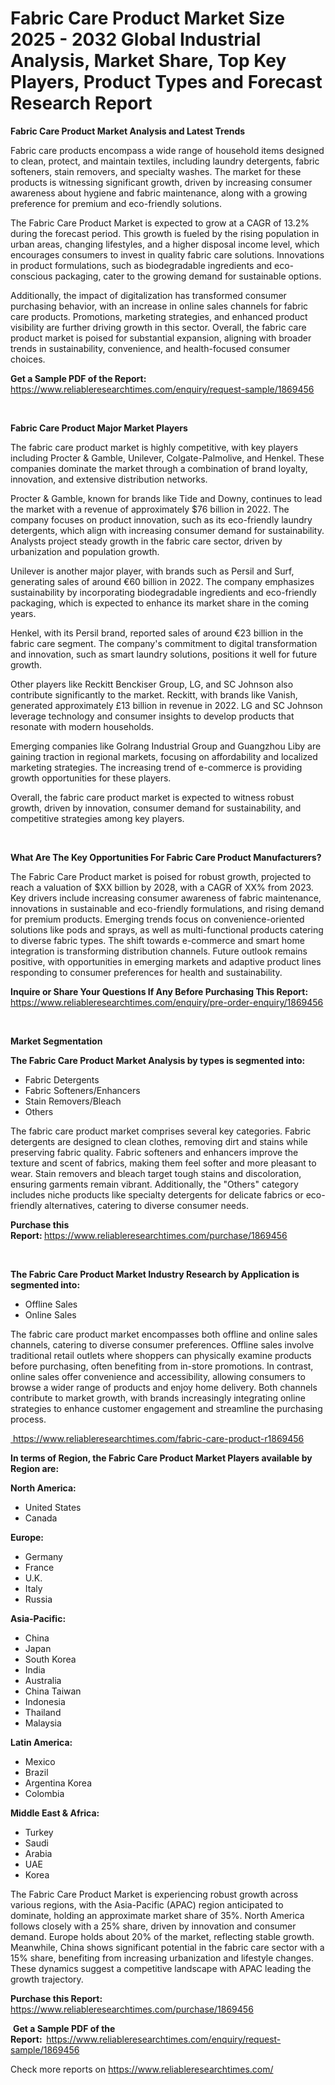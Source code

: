 <p><h1>Fabric Care Product Market Size 2025 - 2032 Global Industrial Analysis, Market Share, Top Key Players, Product Types and Forecast Research Report</h1></p><p><strong>Fabric Care Product Market Analysis and Latest Trends</strong></p>
<p><p>Fabric care products encompass a wide range of household items designed to clean, protect, and maintain textiles, including laundry detergents, fabric softeners, stain removers, and specialty washes. The market for these products is witnessing significant growth, driven by increasing consumer awareness about hygiene and fabric maintenance, along with a growing preference for premium and eco-friendly solutions.</p><p>The Fabric Care Product Market is expected to grow at a CAGR of 13.2% during the forecast period. This growth is fueled by the rising population in urban areas, changing lifestyles, and a higher disposal income level, which encourages consumers to invest in quality fabric care solutions. Innovations in product formulations, such as biodegradable ingredients and eco-conscious packaging, cater to the growing demand for sustainable options.</p><p>Additionally, the impact of digitalization has transformed consumer purchasing behavior, with an increase in online sales channels for fabric care products. Promotions, marketing strategies, and enhanced product visibility are further driving growth in this sector. Overall, the fabric care product market is poised for substantial expansion, aligning with broader trends in sustainability, convenience, and health-focused consumer choices.</p></p>
<p><strong>Get a Sample PDF of the Report:&nbsp;</strong> <a href="https://www.reliableresearchtimes.com/enquiry/request-sample/1869456?utm_campaign=3311&utm_medium=2&utm_source=Github&utm_content=ia&utm_term=04042025&utm_id=fabric-care-product">https://www.reliableresearchtimes.com/enquiry/request-sample/1869456</a></p>
<p>&nbsp;</p>
<p><strong>Fabric Care Product Major Market Players</strong></p>
<p><p>The fabric care product market is highly competitive, with key players including Procter & Gamble, Unilever, Colgate-Palmolive, and Henkel. These companies dominate the market through a combination of brand loyalty, innovation, and extensive distribution networks.</p><p>Procter & Gamble, known for brands like Tide and Downy, continues to lead the market with a revenue of approximately $76 billion in 2022. The company focuses on product innovation, such as its eco-friendly laundry detergents, which align with increasing consumer demand for sustainability. Analysts project steady growth in the fabric care sector, driven by urbanization and population growth.</p><p>Unilever is another major player, with brands such as Persil and Surf, generating sales of around €60 billion in 2022. The company emphasizes sustainability by incorporating biodegradable ingredients and eco-friendly packaging, which is expected to enhance its market share in the coming years.</p><p>Henkel, with its Persil brand, reported sales of around €23 billion in the fabric care segment. The company's commitment to digital transformation and innovation, such as smart laundry solutions, positions it well for future growth.</p><p>Other players like Reckitt Benckiser Group, LG, and SC Johnson also contribute significantly to the market. Reckitt, with brands like Vanish, generated approximately £13 billion in revenue in 2022. LG and SC Johnson leverage technology and consumer insights to develop products that resonate with modern households.</p><p>Emerging companies like Golrang Industrial Group and Guangzhou Liby are gaining traction in regional markets, focusing on affordability and localized marketing strategies. The increasing trend of e-commerce is providing growth opportunities for these players.</p><p>Overall, the fabric care product market is expected to witness robust growth, driven by innovation, consumer demand for sustainability, and competitive strategies among key players.</p></p>
<p>&nbsp;</p>
<p><strong>What Are The Key Opportunities For Fabric Care Product Manufacturers?</strong></p>
<p><p>The Fabric Care Product market is poised for robust growth, projected to reach a valuation of $XX billion by 2028, with a CAGR of XX% from 2023. Key drivers include increasing consumer awareness of fabric maintenance, innovations in sustainable and eco-friendly formulations, and rising demand for premium products. Emerging trends focus on convenience-oriented solutions like pods and sprays, as well as multi-functional products catering to diverse fabric types. The shift towards e-commerce and smart home integration is transforming distribution channels. Future outlook remains positive, with opportunities in emerging markets and adaptive product lines responding to consumer preferences for health and sustainability.</p></p>
<p><strong>Inquire or Share Your Questions If Any Before Purchasing This Report:</strong> <a href="https://www.reliableresearchtimes.com/enquiry/pre-order-enquiry/1869456?utm_campaign=3311&utm_medium=2&utm_source=Github&utm_content=ia&utm_term=04042025&utm_id=fabric-care-product">https://www.reliableresearchtimes.com/enquiry/pre-order-enquiry/1869456</a></p>
<p>&nbsp;</p>
<p><strong>Market Segmentation</strong></p>
<p><strong>The Fabric Care Product Market Analysis by types is segmented into:</strong></p>
<p><ul><li>Fabric Detergents</li><li>Fabric Softeners/Enhancers</li><li>Stain Removers/Bleach</li><li>Others</li></ul></p>
<p><p>The fabric care product market comprises several key categories. Fabric detergents are designed to clean clothes, removing dirt and stains while preserving fabric quality. Fabric softeners and enhancers improve the texture and scent of fabrics, making them feel softer and more pleasant to wear. Stain removers and bleach target tough stains and discoloration, ensuring garments remain vibrant. Additionally, the "Others" category includes niche products like specialty detergents for delicate fabrics or eco-friendly alternatives, catering to diverse consumer needs.</p></p>
<p><strong>Purchase this Report:&nbsp;</strong><a href="https://www.reliableresearchtimes.com/purchase/1869456?utm_campaign=3311&utm_medium=2&utm_source=Github&utm_content=ia&utm_term=04042025&utm_id=fabric-care-product">https://www.reliableresearchtimes.com/purchase/1869456</a></p>
<p>&nbsp;</p>
<p><strong>The Fabric Care Product Market Industry Research by Application is segmented into:</strong></p>
<p><ul><li>Offline Sales</li><li>Online Sales</li></ul></p>
<p><p>The fabric care product market encompasses both offline and online sales channels, catering to diverse consumer preferences. Offline sales involve traditional retail outlets where shoppers can physically examine products before purchasing, often benefiting from in-store promotions. In contrast, online sales offer convenience and accessibility, allowing consumers to browse a wider range of products and enjoy home delivery. Both channels contribute to market growth, with brands increasingly integrating online strategies to enhance customer engagement and streamline the purchasing process.</p></p>
<p><a href="https://www.reliableresearchtimes.com/fabric-care-product-r1869456?utm_campaign=3311&utm_medium=2&utm_source=Github&utm_content=ia&utm_term=04042025&utm_id=fabric-care-product">&nbsp;https://www.reliableresearchtimes.com/fabric-care-product-r1869456</a></p>
<p><strong>In terms of Region, the Fabric Care Product Market Players available by Region are:</strong></p>
<p>
    <p> <strong> North America: </strong>
        <ul>
            <li>United States</li>
            <li>Canada</li>
        </ul>
        </p> 
    <p> <strong> Europe: </strong>
        <ul>
            <li>Germany</li>
            <li>France</li>
            <li>U.K.</li>
            <li>Italy</li>
            <li>Russia</li>
        </ul>
        </p> 
    <p> <strong> Asia-Pacific: </strong>
        <ul>
            <li>China</li>
            <li>Japan</li>
            <li>South Korea</li>
            <li>India</li>
            <li>Australia</li>
            <li>China Taiwan</li>
            <li>Indonesia</li>
            <li>Thailand</li>
            <li>Malaysia</li>
        </ul>
        </p> 
    <p> <strong> Latin America: </strong>
        <ul>
            <li>Mexico</li>
            <li>Brazil</li>
            <li>Argentina Korea</li>
            <li>Colombia</li>
        </ul>
        </p> 
    <p> <strong> Middle East & Africa: </strong>
        <ul>
            <li>Turkey</li>
            <li>Saudi</li>
            <li>Arabia</li>
            <li>UAE</li>
            <li>Korea</li>
        </ul>
    </p>
    </p>
<p><p>The Fabric Care Product Market is experiencing robust growth across various regions, with the Asia-Pacific (APAC) region anticipated to dominate, holding an approximate market share of 35%. North America follows closely with a 25% share, driven by innovation and consumer demand. Europe holds about 20% of the market, reflecting stable growth. Meanwhile, China shows significant potential in the fabric care sector with a 15% share, benefiting from increasing urbanization and lifestyle changes. These dynamics suggest a competitive landscape with APAC leading the growth trajectory.</p></p>
<p><strong>Purchase this Report: </strong><a href="https://www.reliableresearchtimes.com/purchase/1869456?utm_campaign=3311&utm_medium=2&utm_source=Github&utm_content=ia&utm_term=04042025&utm_id=fabric-care-product">https://www.reliableresearchtimes.com/purchase/1869456</a></p>
<p>&nbsp;<strong>Get a Sample PDF of the Report:&nbsp;&nbsp;</strong><a href="https://www.reliableresearchtimes.com/enquiry/request-sample/1869456?utm_campaign=3311&utm_medium=2&utm_source=Github&utm_content=ia&utm_term=04042025&utm_id=fabric-care-product">https://www.reliableresearchtimes.com/enquiry/request-sample/1869456</a></p>
<p><strong></strong></p>
<p>Check more reports on <a href="https://www.reliableresearchtimes.com/?utm_campaign=3311&utm_medium=2&utm_source=Github&utm_content=ia&utm_term=04042025&utm_id=fabric-care-product">https://www.reliableresearchtimes.com/</a></p>